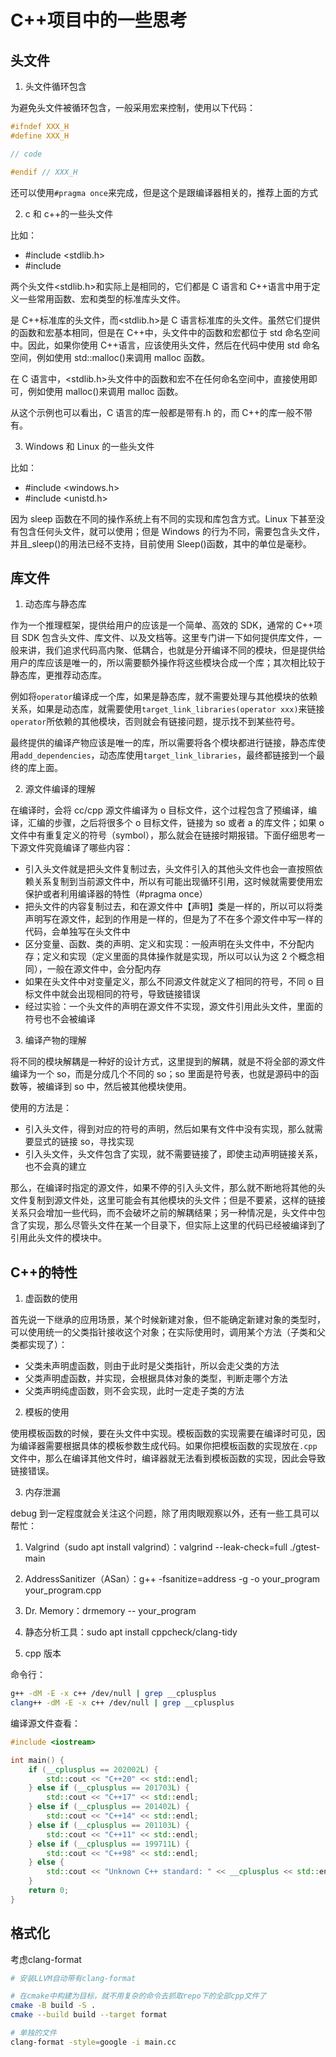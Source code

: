# C++项目中的一些思考

## 头文件

1. 头文件循环包含

为避免头文件被循环包含，一般采用宏来控制，使用以下代码：

```cpp
#ifndef XXX_H
#define XXX_H

// code

#endif // XXX_H
```

还可以使用`#pragma once`来完成，但是这个是跟编译器相关的，推荐上面的方式

2. c 和 c++的一些头文件

比如：

- #include <stdlib.h>
- #include <cstdlib>

两个头文件<stdlib.h>和<cstdlib>实际上是相同的，它们都是 C 语言和 C++语言中用于定义一些常用函数、宏和类型的标准库头文件。

<cstdlib>是 C++标准库的头文件，而<stdlib.h>是 C 语言标准库的头文件。虽然它们提供的函数和宏基本相同，但是在 C++中，<cstdlib>头文件中的函数和宏都位于 std 命名空间中。因此，如果你使用 C++语言，应该使用<cstdlib>头文件，然后在代码中使用 std 命名空间，例如使用 std::malloc()来调用 malloc 函数。

在 C 语言中，<stdlib.h>头文件中的函数和宏不在任何命名空间中，直接使用即可，例如使用 malloc()来调用 malloc 函数。

从这个示例也可以看出，C 语言的库一般都是带有.h 的，而 C++的库一般不带有。

3. Windows 和 Linux 的一些头文件

比如：

- #include <windows.h>
- #include <unistd.h>

因为 sleep 函数在不同的操作系统上有不同的实现和库包含方式。Linux 下甚至没有包含任何头文件，就可以使用；但是 Windows 的行为不同，需要包含头文件，并且\_sleep()的用法已经不支持，目前使用 Sleep()函数，其中的单位是毫秒。

## 库文件

1. 动态库与静态库

作为一个推理框架，提供给用户的应该是一个简单、高效的 SDK，通常的 C++项目 SDK 包含头文件、库文件、以及文档等。这里专门讲一下如何提供库文件，一般来讲，我们追求代码高内聚、低耦合，也就是分开编译不同的模块，但是提供给用户的库应该是唯一的，所以需要额外操作将这些模块合成一个库；其次相比较于静态库，更推荐动态库。

例如将`operator`编译成一个库，如果是静态库，就不需要处理与其他模块的依赖关系，如果是动态库，就需要使用`target_link_libraries(operator xxx)`来链接`operator`所依赖的其他模块，否则就会有链接问题，提示找不到某些符号。

最终提供的编译产物应该是唯一的库，所以需要将各个模块都进行链接，静态库使用`add_dependencies`，动态库使用`target_link_libraries`，最终都链接到一个最终的库上面。

2. 源文件编译的理解

在编译时，会将 cc/cpp 源文件编译为 o 目标文件，这个过程包含了预编译，编译，汇编的步骤，之后将很多个 o 目标文件，链接为 so 或者 a 的库文件；如果 o 文件中有重复定义的符号（symbol），那么就会在链接时期报错。下面仔细思考一下源文件究竟编译了哪些内容：

- 引入头文件就是把头文件复制过去，头文件引入的其他头文件也会一直按照依赖关系复制到当前源文件中，所以有可能出现循环引用，这时候就需要使用宏保护或者利用编译器的特性（#pragma once）
- 把头文件的内容复制过去，和在源文件中【声明】类是一样的，所以可以将类声明写在源文件，起到的作用是一样的，但是为了不在多个源文件中写一样的代码，会单独写在头文件中
- 区分变量、函数、类的声明、定义和实现：一般声明在头文件中，不分配内存；定义和实现（定义里面的具体操作就是实现，所以可以认为这 2 个概念相同），一般在源文件中，会分配内存
- 如果在头文件中对变量定义，那么不同源文件就定义了相同的符号，不同 o 目标文件中就会出现相同的符号，导致链接错误
- 经过实验：一个头文件的声明在源文件不实现，源文件引用此头文件，里面的符号也不会被编译

3. 编译产物的理解

将不同的模块解耦是一种好的设计方式，这里提到的解耦，就是不将全部的源文件编译为一个 so，而是分成几个不同的 so；so 里面是符号表，也就是源码中的函数等，被编译到 so 中，然后被其他模块使用。

使用的方法是：

- 引入头文件，得到对应的符号的声明，然后如果有文件中没有实现，那么就需要显式的链接 so，寻找实现
- 引入头文件，头文件包含了实现，就不需要链接了，即使主动声明链接关系，也不会真的建立

那么，在编译时指定的源文件，如果不停的引入头文件，那么就不断地将其他的头文件复制到源文件处，这里可能会有其他模块的头文件；但是不要紧，这样的链接关系只会增加一些代码，而不会破坏之前的解耦结果；另一种情况是，头文件中包含了实现，那么尽管头文件在某一个目录下，但实际上这里的代码已经被编译到了引用此头文件的模块中。

## C++的特性

1. 虚函数的使用

首先说一下继承的应用场景，某个时候新建对象，但不能确定新建对象的类型时，可以使用统一的父类指针接收这个对象；在实际使用时，调用某个方法（子类和父类都实现了）：

- 父类未声明虚函数，则由于此时是父类指针，所以会走父类的方法
- 父类声明虚函数，并实现，会根据具体对象的类型，判断走哪个方法
- 父类声明纯虚函数，则不会实现，此时一定走子类的方法

2. 模板的使用

使用模板函数的时候，要在头文件中实现。模板函数的实现需要在编译时可见，因为编译器需要根据具体的模板参数生成代码。如果你把模板函数的实现放在`.cpp`文件中，那么在编译其他文件时，编译器就无法看到模板函数的实现，因此会导致链接错误。

3. 内存泄漏

debug 到一定程度就会关注这个问题，除了用肉眼观察以外，还有一些工具可以帮忙：

1. Valgrind（sudo apt install valgrind）：valgrind --leak-check=full ./gtest-main
2. AddressSanitizer（ASan）：g++ -fsanitize=address -g -o your_program your_program.cpp
3. Dr. Memory：drmemory -- your_program
4. 静态分析工具：sudo apt install cppcheck/clang-tidy

5. cpp 版本

命令行：

```sh
g++ -dM -E -x c++ /dev/null | grep __cplusplus
clang++ -dM -E -x c++ /dev/null | grep __cplusplus
```

编译源文件查看：

```cpp
#include <iostream>

int main() {
    if (__cplusplus == 202002L) {
        std::cout << "C++20" << std::endl;
    } else if (__cplusplus == 201703L) {
        std::cout << "C++17" << std::endl;
    } else if (__cplusplus == 201402L) {
        std::cout << "C++14" << std::endl;
    } else if (__cplusplus == 201103L) {
        std::cout << "C++11" << std::endl;
    } else if (__cplusplus == 199711L) {
        std::cout << "C++98" << std::endl;
    } else {
        std::cout << "Unknown C++ standard: " << __cplusplus << std::endl;
    }
    return 0;
}
```

## 格式化

考虑clang-format

```sh
# 安装LLVM自动带有clang-format

# 在cmake中构建为目标，就不用复杂的命令去抓取repo下的全部cpp文件了
cmake -B build -S .
cmake --build build --target format

# 单独的文件
clang-format -style=google -i main.cc
```